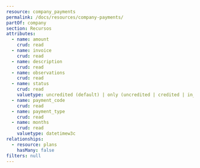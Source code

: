 ```yaml
---
resource: company_payments
permalink: /docs/resources/company-payments/
partOf: company
section: Recursos
attributes:
  - name: amount
    crud: read
  - name: invoice
    crud: read
  - name: description
    crud: read
  - name: observations
    crud: read
  - name: status
    crud: read
    valuetype: uncredited (default) | only (uncredited | credited | in_observation)
  - name: payment_code
    crud: read
  - name: payment_type
    crud: read
  - name: months
    crud: read
    valuetype: datetimew3c
relationships:
  - resource: plans
    hasMany: false
filters: null
---
```

